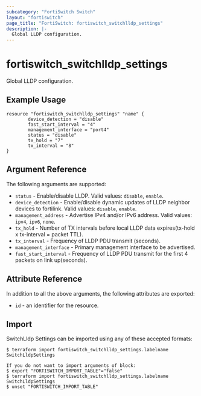 ```yaml
---
subcategory: "FortiSwitch Switch"
layout: "fortiswitch"
page_title: "FortiSwitch: fortiswitch_switchlldp_settings"
description: |-
  Global LLDP configuration.
---
```


# fortiswitch_switchlldp_settings
Global LLDP configuration.

## Example Usage

```hcl
resource "fortiswitch_switchlldp_settings" "name" {
        device_detection = "disable"
        fast_start_interval = "4"
        management_interface = "port4"
        status = "disable"
        tx_hold = "7"
        tx_interval = "8"
}
```

## Argument Reference

The following arguments are supported:

* `status` - Enable/disable LLDP. Valid values: `disable`, `enable`.
* `device_detection` - Enable/disable dynamic updates of LLDP neighbor devices to fortilink. Valid values: `disable`, `enable`.
* `management_address` - Advertise IPv4 and/or IPv6 address. Valid values: `ipv4`, `ipv6`, `none`.
* `tx_hold` - Number of TX intervals before local LLDP data expires(tx-hold x tx-interval = packet TTL).
* `tx_interval` - Frequency of LLDP PDU transmit (seconds).
* `management_interface` - Primary management interface to be advertised.
* `fast_start_interval` - Frequency of LLDP PDU transmit for the first 4 packets on link up(seconds).


## Attribute Reference

In addition to all the above arguments, the following attributes are exported:
* `id` - an identifier for the resource.

## Import

SwitchLldp Settings can be imported using any of these accepted formats:
```
$ terraform import fortiswitch_switchlldp_settings.labelname SwitchLldpSettings

If you do not want to import arguments of block:
$ export "FORTISWITCH_IMPORT_TABLE"="false"
$ terraform import fortiswitch_switchlldp_settings.labelname SwitchLldpSettings
$ unset "FORTISWITCH_IMPORT_TABLE"
```
